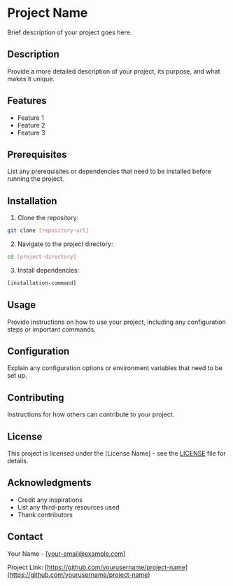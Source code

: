 # Project Name

Brief description of your project goes here.

## Description

Provide a more detailed description of your project, its purpose, and what makes it unique.

## Features

- Feature 1
- Feature 2
- Feature 3

## Prerequisites

List any prerequisites or dependencies that need to be installed before running the project.

## Installation

1. Clone the repository:
```bash
git clone [repository-url]
```

2. Navigate to the project directory:
```bash
cd [project-directory]
```

3. Install dependencies:
```bash
[installation-command]
```

## Usage

Provide instructions on how to use your project, including any configuration steps or important commands.

## Configuration

Explain any configuration options or environment variables that need to be set up.

## Contributing

Instructions for how others can contribute to your project.

## License

This project is licensed under the [License Name] - see the [LICENSE](LICENSE) file for details.

## Acknowledgments

- Credit any inspirations
- List any third-party resources used
- Thank contributors

## Contact

Your Name - [your-email@example.com]

Project Link: [https://github.com/yourusername/project-name](https://github.com/yourusername/project-name) 